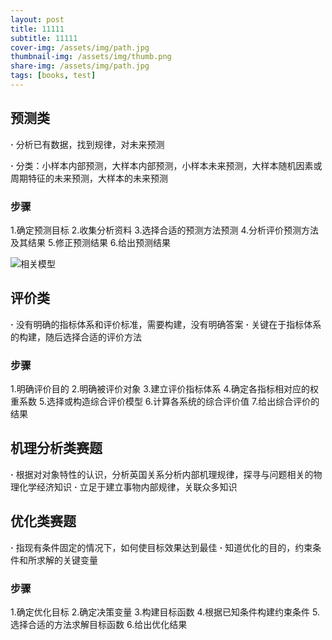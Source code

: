 ```yaml
---
layout: post
title: 11111
subtitle: 11111
cover-img: /assets/img/path.jpg
thumbnail-img: /assets/img/thumb.png
share-img: /assets/img/path.jpg
tags: [books, test]
---
```




## 预测类

**·** 分析已有数据，找到规律，对未来预测

**·** 分类：小样本内部预测，大样本内部预测，小样本未来预测，大样本随机因素或周期特征的未来预测，大样本的未来预测

### 步骤

1.确定预测目标
2.收集分析资料
3.选择合适的预测方法预测
4.分析评价预测方法及其结果
5.修正预测结果
6.给出预测结果

![相关模型](assets\1.1.png)

## 评价类

**·** 没有明确的指标体系和评价标准，需要构建，没有明确答案
**·** 关键在于指标体系的构建，随后选择合适的评价方法

### 步骤

1.明确评价目的
2.明确被评价对象
3.建立评价指标体系
4.确定各指标相对应的权重系数
5.选择或构造综合评价模型
6.计算各系统的综合评价值
7.给出综合评价的结果

## 机理分析类赛题

**·** 根据对对象特性的认识，分析英国关系分析内部机理规律，探寻与问题相关的物理化学经济知识
**·** 立足于建立事物内部规律，关联众多知识

## 优化类赛题

**·** 指现有条件固定的情况下，如何使目标效果达到最佳
**·** 知道优化的目的，约束条件和所求解的关键变量

### 步骤

1.确定优化目标
2.确定决策变量
3.构建目标函数
4.根据已知条件构建约束条件
5.选择合适的方法求解目标函数
6.给出优化结果
